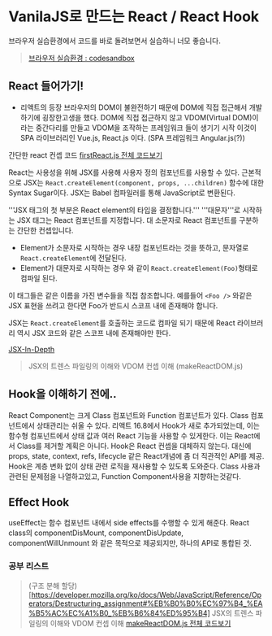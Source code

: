 # VanilaJS로 만드는 React / React Hook
브라우저 실습환경에서 코드를 바로 돌려보면서 실습하니 너모 좋습니다.
 > [브라우저 실습환경 : codesandbox](https://codesandbox.io/index2)

 ## React 들어가기!
 - 리액트의 등장
 브라우저의 DOM이 불완전하기 때문에 DOM에 직접 접근해서 개발하기에 굉장한고생을 했다.
DOM에 직접 접근하지 않고 VDOM(Virtual DOM)이라는 중간다리를 만들고 VDOM을 조작하는 프레임워크 들이 생기기 시작
이것이 SPA 라이브러리인 Vue.js, React.js 이다. (SPA 프레임워크 Angular.js(?))

간단한 react 컨셉 코드 [firstReact.js 전체 코드보기](https://github.com/accidentlywoo/HelloReactive/blob/master/VanilaJS/makeReactFromVanilaJS/firstReact.js)

  React는 사용성을 위해 JSX를 사용해 사용자 정의 컴포넌트를 사용할 수 있다.
 근본적으로 JSX는 ``` React.createElement(component, props, ...children) ``` 함수에 대한 
 Syntax Sugar이다. JSX는 Babel 컴파일러를 통해 JavaScript로 변환된다.

 '''JSX 태그의 첫 부분은 React element의 타입을 결정합니다.'''
 '''대문자'''로 시작하는 JSX 태그는 React 컴포넌트를 지정합니다.
 대 소문자로 React 컴포넌트를 구분하는 간단한 컨셉입니다.
 
 - Element가 소문자로 시작하는 경우 내장 컴포넌트라는 것을 뜻하고, 문자열로 ```React.createElement```에 전달된다.
 - Element가 대문자로 시작하는 경우 <Foo/>와 같이 ```React.createElement(Foo)```형태로 컴파일 된다.

 이 태그들은 같은 이름을 가진 변수들을 직접 참조합니다.
 예를들어 ```<Foo />``` 와같은 JSX 표현을 쓰려고 한다면 Foo가 반드시 스코프 내에 존재해야 합니다.

 JSX는 ```React.createElement```를 호출하는 코드로 컴파일 되기 때문에 React 라이브러리 역시
 JSX 코드와 같은 스코프 내에 존재해야만 한다.

 [JSX-In-Depth](https://ko.reactjs.org/docs/jsx-in-depth.html)

> JSX의 트렌스 파일링의 이해와 VDOM 컨셉 이해 (makeReactDOM.js)

## Hook을 이해하기 전에..
React Component는 크게 Class 컴포넌트와 Function 컴포넌트가 있다.
Class 컴포넌트에서 상태관리는 쉬울 수 있다.
리액트 16.8에서 Hook가 새로 추가되었는데, 이는 함수형 컴포넌트에서 상태 값과 여러 React 기능을 사용할 수 있게한다.
 이는 React에서 Class를 제거할 계획은 아니다. Hook은 React 컨셉을 대체하지 않는다.
대신에 props, state, context, refs, lifecycle 같은 React개념에 좀 더 직관적인 API를 제공.
Hook은 계층 변화 없이 상태 관련 로직을 재사용할 수 있도록 도와준다.
Class 사용과 관련된 문제점을 나열하고있고, Function Component사용을 지향하는것같다.

## Effect Hook
useEffect는 함수 컴포넌트 내에서 side effects를 수행할 수 있게 해준다.
React class의 componentDisMount, componentDisUpdate, componentWillUnmount 와 같은 목적으로 제공되지만,
하나의 API로 통합된 것.

### 공부 리스트
> (구조 분해 할당)[https://developer.mozilla.org/ko/docs/Web/JavaScript/Reference/Operators/Destructuring_assignment#%EB%B0%B0%EC%97%B4_%EA%B5%AC%EC%A1%B0_%EB%B6%84%ED%95%B4]
> JSX의 트렌스 파일링의 이해와 VDOM 컨셉 이해 [makeReactDOM.js 전체 코드보기](https://github.com/accidentlywoo/HelloReactive/blob/master/VanilaJS/makeReactFromVanilaJS/makeReactDOM.js)
